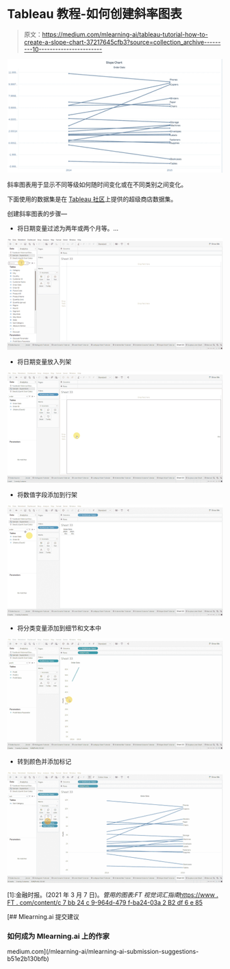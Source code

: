 # Tableau 教程-如何创建斜率图表

> 原文：<https://medium.com/mlearning-ai/tableau-tutorial-how-to-create-a-slope-chart-37217645cfb3?source=collection_archive---------10----------------------->

![](img/100aa58fa0bba2e233e96ecb1ce12939.png)

斜率图表用于显示不同等级如何随时间变化或在不同类别之间变化。

下面使用的数据集是在 [Tableau 社区](https://community.tableau.com/s/question/0D54T00000CWeX8SAL/sample-superstore-sales-excelxls)上提供的超级商店数据集。

创建斜率图表的步骤—

*   将日期变量过滤为两年或两个月等。…

![](img/7af6a817ac6785f8d48a306cff7eb2ad.png)

*   将日期变量放入列架

![](img/2bfa4d352ab2ec237deddfb09e81ffe5.png)

*   将数值字段添加到行架

![](img/5d7948a1e09dbaa610f0e118317a4bfd.png)

*   将分类变量添加到细节和文本中

![](img/833f6f413b3db12b1544748abe69f581.png)

*   转到颜色并添加标记

![](img/c058673d39161996b83af5c6d77c68eb.png)

[1]:金融时报。(2021 年 3 月 7 日)。*管用的图表:FT 视觉词汇指南*[https://www . FT . com/content/c 7 bb 24 c 9-964d-479 f-ba24-03a 2 B2 df 6 e 85](https://www.ft.com/content/c7bb24c9-964d-479f-ba24-03a2b2df6e85)

[](/mlearning-ai/mlearning-ai-submission-suggestions-b51e2b130bfb) [## Mlearning.ai 提交建议

### 如何成为 Mlearning.ai 上的作家

medium.com](/mlearning-ai/mlearning-ai-submission-suggestions-b51e2b130bfb)